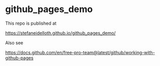 # github_pages_demo

This repo is published at

https://stefaneidelloth.github.io/github_pages_demo/

Also see

https://docs.github.com/en/free-pro-team@latest/github/working-with-github-pages
